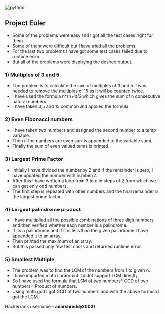 ![python](https://img.shields.io/badge/-Python-blue)


## Project Euler

* Some of the problems were easy and I got all the test cases right for them.
* Some of them were difficult but I have tried all the problems.
* For the last two problems I have got some test cases failed due to runtime error.
* But all of the problems were displaying the desired output.

### 1) Multiples of 3 and 5

* The problem is to calculate the sum of multiples of 3 and 5. I was needed to remove the multiples of 15 as it will be counted twice.
* I have used the formula n*(n+1)/2 which gives the sum of n consecutive natural numbers.
* I have taken 3,5 and 15 common and applied the formula.

### 2) Even Fibonacci numbers

* I have taken two numbers and assigned the second number to a temp variable.
* Then if the numbers are even sum is appended to the variable sumi.
* Finally the sum of even valued terms is printed.


### 3) Largest Prime Factor

* Initially I have divided the number by 2 and if the remainder is zero, I have updated the number with number/2.
* After this I have written a loop from 3 to n in steps of 2 from which we can get only odd numbers.
* The first step is repeated with other numbers and the final remainder is the largest prime factor.

### 4) Largest palindrome product

* I have multiplied all the possible combinations of three digit numbers and then verified whether each number is a palindrome.
* If its a palindrome and if it is less than the given palindrome I have appended it to an array.
* Then printed the maximum of an array.
* But this passed only few test cases and returned runtime error.


### 5) Smallest Multiple

* The problem was to find the LCM of the numbers from 1 to given n.
* I have imported math library but it didnt support LCM directly.
* So I have used the formula that LCM of two numbers* GCD of two numbers= Product of numbers.
* Using math.gcd I got GCD of two numbers and with the above formula I got the LCM.

 Hackerrank username - **adarshreddy20031**
